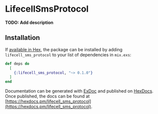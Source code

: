 # LifecellSmsProtocol

**TODO: Add description**

## Installation

If [available in Hex](https://hex.pm/docs/publish), the package can be installed
by adding `lifecell_sms_protocol` to your list of dependencies in `mix.exs`:

```elixir
def deps do
  [
    {:lifecell_sms_protocol, "~> 0.1.0"}
  ]
end
```

Documentation can be generated with [ExDoc](https://github.com/elixir-lang/ex_doc)
and published on [HexDocs](https://hexdocs.pm). Once published, the docs can
be found at [https://hexdocs.pm/lifecell_sms_protocol](https://hexdocs.pm/lifecell_sms_protocol).

